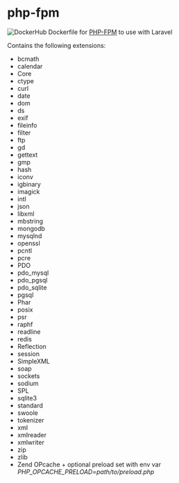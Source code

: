 # php-fpm

![DockerHub](https://img.shields.io/docker/automated/p5ych0/php-fpm.svg) Dockerfile for [PHP-FPM](https://hub.docker.com/r/p5ych0/php-fpm) to use with Laravel

Contains the following extensions:

* bcmath
* calendar
* Core
* ctype
* curl
* date
* dom
* ds
* exif
* fileinfo
* filter
* ftp
* gd
* gettext
* gmp
* hash
* iconv
* igbinary
* imagick
* intl
* json
* libxml
* mbstring
* mongodb
* mysqlnd
* openssl
* pcntl
* pcre
* PDO
* pdo_mysql
* pdo_pgsql
* pdo_sqlite
* pgsql
* Phar
* posix
* psr
* raphf
* readline
* redis
* Reflection
* session
* SimpleXML
* soap
* sockets
* sodium
* SPL
* sqlite3
* standard
* swoole
* tokenizer
* xml
* xmlreader
* xmlwriter
* zip
* zlib
* Zend OPcache + optional preload set with env var _PHP_OPCACHE_PRELOAD=path/to/preload.php_
